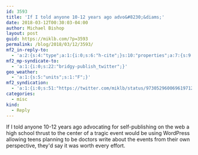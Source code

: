 ```yaml
---
id: 3593
title: 'If I told anyone 10-12 years ago advo&#8230;&diams;'
date: 2018-03-12T00:30:03-04:00
author: Michael Bishop
layout: post
guid: https://miklb.com/?p=3593
permalink: /blog/2018/03/12/3593/
mf2_in-reply-to:
  - 'a:2:{s:4:"type";a:1:{i:0;s:6:"h-cite";}s:10:"properties";a:7:{s:9:"published";a:1:{i:0;s:25:"2018-03-11T23:58:38-04:00";}s:7:"updated";a:1:{i:0;s:25:"2018-03-11T23:58:38-04:00";}s:7:"summary";a:1:{i:0;s:303:"As I’m reading these @EagleEyeMSD articles http://eagleeye.news/news/florida-legislature-passes-gun-safety-proposal-named-in-honor-of-msd/ http://eagleeye.news/feature/senior-brandon-huff-tries-to-run-into-freshmen-building-to-save-his-girlfriend/ I discovered that it is a WordPress site and I’m...";}s:3:"url";a:1:{i:0;s:39:"https://miklb.com/blog/2018/03/11/3591/";}s:11:"publication";a:1:{i:0;s:31:"Miklb&#039;s Mindless Ramblings";}s:8:"featured";a:1:{i:0;s:66:"https://cdn.miklb.com/content/uploads/2017/01/29213602/favicon.png";}s:6:"author";a:2:{s:4:"name";s:14:"Michael Bishop";s:3:"url";s:36:"https://miklb.com/blog/author/miklb/";}}}'
mf2_mp-syndicate-to:
  - 'a:1:{i:0;s:22:"bridgy-publish_twitter";}'
geo_weather:
  - 'a:1:{s:5:"units";s:1:"F";}'
mf2_syndication:
  - 'a:1:{i:0;s:51:"https://twitter.com/miklb/status/973052960069619712";}'
categories:
  - misc
kind:
  - Reply
---
```

If I told anyone 10-12 years ago advocating for self-publishing on the web a high school thrust to the center of a tragic event would be using WordPress allowing teens planning to be doctors write about the events from their own perspective, they'd say it was worth every effort.
